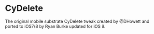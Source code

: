 CyDelete
=========

The original mobile substrate CyDelete tweak created by @DHowett and ported to iOS7/8 by Ryan Burke updated for iOS 9. 
